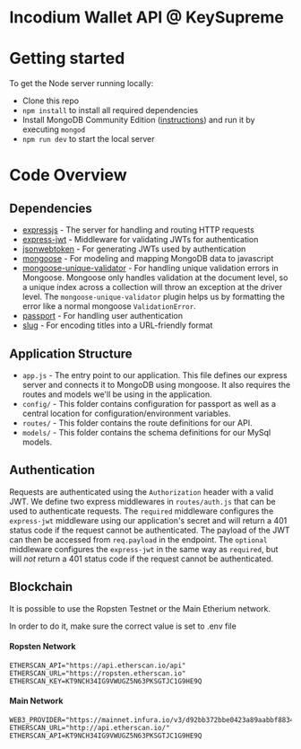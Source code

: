 # Incodium Wallet API @ KeySupreme

# Getting started

To get the Node server running locally:

- Clone this repo
- `npm install` to install all required dependencies
- Install MongoDB Community Edition ([instructions](https://docs.mongodb.com/manual/installation/#tutorials)) and run it by executing `mongod`
- `npm run dev` to start the local server

# Code Overview

## Dependencies

- [expressjs](https://github.com/expressjs/express) - The server for handling and routing HTTP requests
- [express-jwt](https://github.com/auth0/express-jwt) - Middleware for validating JWTs for authentication
- [jsonwebtoken](https://github.com/auth0/node-jsonwebtoken) - For generating JWTs used by authentication
- [mongoose](https://github.com/Automattic/mongoose) - For modeling and mapping MongoDB data to javascript
- [mongoose-unique-validator](https://github.com/blakehaswell/mongoose-unique-validator) - For handling unique validation errors in Mongoose. Mongoose only handles validation at the document level, so a unique index across a collection will throw an exception at the driver level. The `mongoose-unique-validator` plugin helps us by formatting the error like a normal mongoose `ValidationError`.
- [passport](https://github.com/jaredhanson/passport) - For handling user authentication
- [slug](https://github.com/dodo/node-slug) - For encoding titles into a URL-friendly format

## Application Structure

- `app.js` - The entry point to our application. This file defines our express server and connects it to MongoDB using mongoose. It also requires the routes and models we'll be using in the application.
- `config/` - This folder contains configuration for passport as well as a central location for configuration/environment variables.
- `routes/` - This folder contains the route definitions for our API.
- `models/` - This folder contains the schema definitions for our MySql models.

## Authentication

Requests are authenticated using the `Authorization` header with a valid JWT. We define two express middlewares in `routes/auth.js` that can be used to authenticate requests. The `required` middleware configures the `express-jwt` middleware using our application's secret and will return a 401 status code if the request cannot be authenticated. The payload of the JWT can then be accessed from `req.payload` in the endpoint. The `optional` middleware configures the `express-jwt` in the same way as `required`, but will *not* return a 401 status code if the request cannot be authenticated.

## Blockchain 

It is possible to use the Ropsten Testnet or the Main Etherium network.

In order to do it, make sure the correct value is set to .env file

#### Ropsten Network

```
ETHERSCAN_API="https://api.etherscan.io/api"
ETHERSCAN_URL="https://ropsten.etherscan.io"
ETHERSCAN_KEY=KT9NCH34IG9VWUGZ5N63PKSGTJC1G9HE9Q
```

#### Main Network

```
WEB3_PROVIDER="https://mainnet.infura.io/v3/d92bb372bbe0423a89aabbf883491237"
ETHERSCAN_URL="http://api.etherscan.io/"
ETHERSCAN_API=KT9NCH34IG9VWUGZ5N63PKSGTJC1G9HE9Q
```